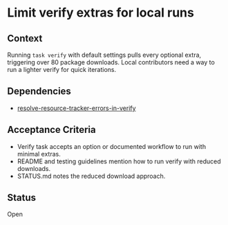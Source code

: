 # Limit verify extras for local runs

## Context
Running `task verify` with default settings pulls every optional extra,
triggering over 80 package downloads. Local contributors need a way to run a
lighter verify for quick iterations.

## Dependencies
- [resolve-resource-tracker-errors-in-verify](resolve-resource-tracker-errors-in-verify.md)

## Acceptance Criteria
- Verify task accepts an option or documented workflow to run with minimal extras.
- README and testing guidelines mention how to run verify with reduced downloads.
- STATUS.md notes the reduced download approach.

## Status
Open
